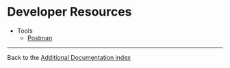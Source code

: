 # Developer Resources

- Tools
  * [Postman](postman.md) 

---

Back to the [Additional Documentation index](..)
